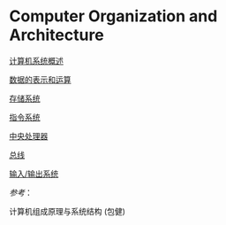 # Computer Organization and Architecture

[计算机系统概述]()

[数据的表示和运算]()

[存储系统]()

[指令系统]()

[中央处理器]()

[总线]()

[输入/输出系统]()



*参考*：

计算机组成原理与系统结构 (包健)

